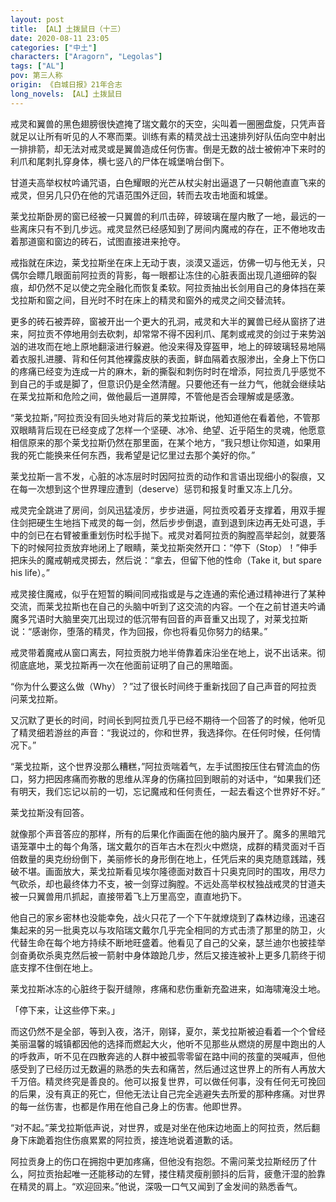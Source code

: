```yaml
---
layout: post
title: 【AL】土拨鼠日（十三）
date: 2020-08-11 23:05
categories: ["中土"]
characters: ["Aragorn", "Legolas"]
tags: ["AL"]
pov: 第三人称
origin: 《白城日报》21年合志
long_novels: 【AL】土拨鼠日
---
```


戒灵和翼兽的黑色翅膀很快遮掩了瑞文戴尔的天空，尖叫着一圈圈盘旋，只凭声音就足以让所有听见的人不寒而栗。训练有素的精灵战士迅速排列好队伍向空中射出一排排箭，却无法对戒灵或是翼兽造成任何伤害。倒是无数的战士被俯冲下来时的利爪和尾刺扎穿身体，横七竖八的尸体在城堡哨台倒下。

甘道夫高举权杖吟诵咒语，白色耀眼的光芒从杖尖射出逼退了一只朝他直直飞来的戒灵，但另几只仍在他的咒语范围外迂回，转而去攻击地面和城堡。

莱戈拉斯卧房的窗已经被一只翼兽的利爪击碎，碎玻璃在屋内散了一地，最远的一些离床只有不到几步远。戒灵显然已经感知到了房间内魔戒的存在，正不倦地攻击着那道窗和窗边的砖石，试图直接进来抢夺。

戒指就在床边，莱戈拉斯坐在床上无动于衷，淡漠又遥远，仿佛一切与他无关，只偶尔会瞟几眼面前阿拉贡的背影，每一眼都让冻住的心脏表面出现几道细碎的裂痕，却仍然不足以使之完全融化而恢复柔软。阿拉贡抽出长剑用自己的身体挡在莱戈拉斯和窗之间，目光时不时在床上的精灵和窗外的戒灵之间交替流转。

更多的砖石被弄碎，窗被开出一个更大的孔洞，戒灵和大半的翼兽已经从窗挤了进来，阿拉贡不停地用剑去砍刺，却常常不得不因利爪、尾刺或戒灵的剑过于来势汹汹的进攻而在地上原地翻滚进行躲避。他没来得及穿盔甲，地上的碎玻璃轻易地隔着衣服扎进腰、背和任何其他裸露皮肤的表面，鲜血隔着衣服渗出，全身上下伤口的疼痛已经变为连成一片的麻木，新的撕裂和刺伤时时在增添，阿拉贡几乎感觉不到自己的手或是脚了，但意识仍是全然清醒。只要他还有一丝力气，他就会继续站在莱戈拉斯和危险之间，做他最后一道屏障，不管他是否会理解或是感激。

“莱戈拉斯，”阿拉贡没有回头地对背后的莱戈拉斯说，他知道他在看着他，不管那双眼睛背后现在已经变成了怎样一个坚硬、冰冷、绝望、近乎陌生的灵魂，他愿意相信原来的那个莱戈拉斯仍然在那里面，在某个地方，“我只想让你知道，如果用我的死亡能换来任何东西，我希望是记忆里过去那个美好的你。”

莱戈拉斯一言不发，心脏的冰冻层时时因阿拉贡的动作和言语出现细小的裂痕，又在每一次想到这个世界理应遭到（deserve）惩罚和报复时重又冻上几分。

戒灵完全跳进了房间，剑风迅猛凌厉，步步进逼，阿拉贡咬着牙支撑着，用双手握住剑把硬生生地挡下戒灵的每一剑，然后步步倒退，直到退到床边再无处可退，手中的剑已在右臂被重重划伤时松手抛下。戒灵对着阿拉贡的胸膛高举起剑，就要落下的时候阿拉贡放弃地闭上了眼睛，莱戈拉斯突然开口：“停下（Stop）！”伸手把床头的魔戒朝戒灵掷去，然后说：“拿去，但留下他的性命（Take it, but spare his life）。”

戒灵接住魔戒，似乎在短暂的瞬间同戒指或是与之连通的索伦通过精神进行了某种交流，而莱戈拉斯也在自己的头脑中听到了这交流的内容。一个在之前甘道夫吟诵魔多咒语时大脑里突兀出现过的低沉带有回音的声音重又出现了，对莱戈拉斯说：“感谢你，堕落的精灵，作为回报，你也将看见你努力的结果。”

戒灵带着魔戒从窗口离去，阿拉贡脱力地半倚靠着床沿坐在地上，说不出话来。彻彻底底地，莱戈拉斯再一次在他面前证明了自己的黑暗面。

“你为什么要这么做（Why）？”过了很长时间终于重新找回了自己声音的阿拉贡问莱戈拉斯。

又沉默了更长的时间，时间长到阿拉贡几乎已经不期待一个回答了的时候，他听见了精灵细若游丝的声音：“我说过的，你和世界，我选择你。在任何时候，任何情况下。”

“莱戈拉斯，这个世界没那么糟糕，”阿拉贡喘着气，左手试图按压住右臂流血的伤口，努力把因疼痛而弥散的思维从浑身的伤痛拉回到眼前的对话中，“如果我们还有明天，我们忘记以前的一切，忘记魔戒和任何责任，一起去看这个世界好不好。”

莱戈拉斯没有回答。

就像那个声音答应的那样，所有的后果化作画面在他的脑内展开了。魔多的黑暗咒语笼罩中土的每个角落，瑞文戴尔的百年古木在烈火中燃烧，成群的精灵面对千百倍数量的奥克纷纷倒下，美丽修长的身形倒在地上，任凭后来的奥克随意践踏，残破不堪。画面放大，莱戈拉斯看见埃尔隆德面对数百十只奥克同时的围攻，用尽力气砍杀，却也最终体力不支，被一剑穿过胸膛。不远处高举权杖独战戒灵的甘道夫被一只翼兽用爪抓起，直接带着飞上万里高空，直直地扔下。

他自己的家乡密林也没能幸免，战火只花了一个下午就燎烧到了森林边缘，迅速召集起来的另一批奥克以与攻陷瑞文戴尔几乎完全相同的方式击溃了那里的防卫，火代替生命在每个地方持续不断地旺盛着。他看见了自己的父亲，瑟兰迪尔也披挂举剑奋勇砍杀奥克然后被一箭射中身体踉跄几步，然后又接连被补上更多几箭终于彻底支撑不住倒在地上。

莱戈拉斯冰冻的心脏终于裂开缝隙，疼痛和悲伤重新充盈进来，如海啸淹没土地。

「停下来，让这些停下来。」

而这仍然不是全部，等到入夜，洛汗，刚铎，夏尔，莱戈拉斯被迫看着一个个曾经美丽温馨的城镇都因他的选择而燃起大火，他听不见那些从燃烧的房屋中跑出的人的呼救声，听不见在四散奔逃的人群中被孤零零留在路中间的孩童的哭喊声，但他感受到了已经历过无数遍的熟悉的失去和痛苦，然后通过这世界上的所有人再放大千万倍。精灵终究是善良的。他可以报复世界，可以做任何事，没有任何无可挽回的后果，没有真正的死亡，但他无法让自己完全逃避失去所爱的那种疼痛。对世界的每一丝伤害，也都是作用在他自己身上的伤害。他即世界。

“对不起。”莱戈拉斯低声说，对世界，或是对坐在他床边地面上的阿拉贡，然后翻身下床跪着抱住伤痕累累的阿拉贡，接连地说着道歉的话。

阿拉贡身上的伤口在拥抱中更加疼痛，但他没有抱怨。不需问莱戈拉斯经历了什么，阿拉贡抬起唯一还能移动的左臂，搂住精灵瘦削颤抖的后背，疲惫汗湿的脸靠在精灵的肩上。“欢迎回来。”他说，深吸一口气又闻到了金发间的熟悉香气。

<br>
